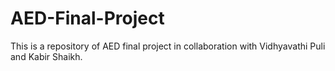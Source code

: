 # AED-Final-Project
This is a repository of AED final project in collaboration with Vidhyavathi Puli and Kabir Shaikh. 
